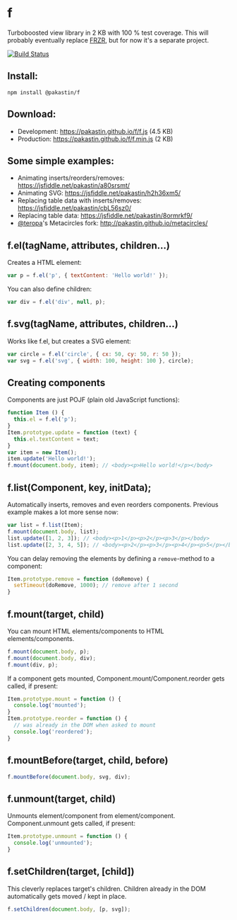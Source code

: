 # f
Turboboosted view library in 2 KB with 100 % test coverage. This will probably eventually replace [FRZR](https://frzr.js.org), but for now it's a separate project.

[![Build Status](https://travis-ci.org/pakastin/f.svg?branch=master)](https://travis-ci.org/pakastin/f)

## Install:
```
npm install @pakastin/f
```

## Download:
- Development: https://pakastin.github.io/f/f.js (4.5 KB)
- Production: https://pakastin.github.io/f/f.min.js (2 KB)

## Some simple examples:
- Animating inserts/reorders/removes: https://jsfiddle.net/pakastin/a80srsmt/
- Animating SVG: https://jsfiddle.net/pakastin/h2h36xm5/
- Replacing table data with inserts/removes: https://jsfiddle.net/pakastin/cbL56sz0/
- Replacing table data: https://jsfiddle.net/pakastin/8ormrkf9/
- [@teropa](http://github.com/teropa)'s Metacircles fork: http://pakastin.github.io/metacircles/

## f.el(tagName, attributes, children...)
Creates a HTML element:
```js
var p = f.el('p', { textContent: 'Hello world!' });
```
You can also define children:
```js
var div = f.el('div', null, p);
```

## f.svg(tagName, attributes, children...)
Works like f.el, but creates a SVG element:
```js
var circle = f.el('circle', { cx: 50, cy: 50, r: 50 });
var svg = f.el('svg', { width: 100, height: 100 }, circle);
```

## Creating components
Components are just POJF (plain old JavaScript functions):
```js
function Item () {
  this.el = f.el('p');
}
Item.prototype.update = function (text) {
  this.el.textContent = text;
}
var item = new Item();
item.update('Hello world!');
f.mount(document.body, item); // <body><p>Hello world!</p></body>
```
## f.list(Component, key, initData);
Automatically inserts, removes and even reorders components. Previous example makes a lot more sense now:
```js
var list = f.list(Item);
f.mount(document.body, list);
list.update([1, 2, 3]); // <body><p>1</p><p>2</p><p>3</p></body>
list.update([2, 3, 4, 5]); // <body><p>2</p><p>3</p><p>4</p><p>5</p></body>
```
You can delay removing the elements by defining a `remove`-method to a component:
```js
Item.prototype.remove = function (doRemove) {
  setTimeout(doRemove, 1000); // remove after 1 second
}
```
## f.mount(target, child)
You can mount HTML elements/components to HTML elements/components.
```js
f.mount(document.body, p);
f.mount(document.body, div);
f.mount(div, p);
```
If a component gets mounted, Component.mount/Component.reorder gets called, if present:
```js
Item.prototype.mount = function () {
  console.log('mounted');
}
Item.prototype.reorder = function () {
  // was already in the DOM when asked to mount
  console.log('reordered');
}
```
## f.mountBefore(target, child, before)
```js
f.mountBefore(document.body, svg, div);
```
## f.unmount(target, child)
Unmounts element/component from element/component. Component.unmount gets called, if present: 
```js
Item.prototype.unmount = function () {
  console.log('unmounted');
}
```

## f.setChildren(target, [child])
This cleverly replaces target's children. Children already in the DOM automatically gets moved / kept in place.
```js
f.setChildren(document.body, [p, svg]);
```
